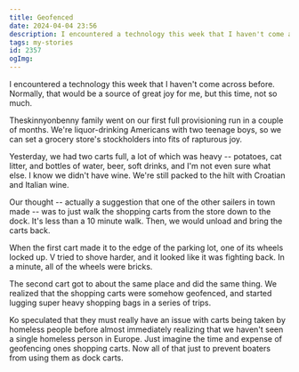 ```yaml
---
title: Geofenced
date: 2024-04-04 23:56
description: I encountered a technology this week that I haven't come across before.  Normally, that would be a source of great joy for me, but this time, not so much.
tags: my-stories
id: 2357
ogImg: 
---
```


I encountered a technology this week that I haven't come across before.  Normally, that would be a source of great joy for me, but this time, not so much.

Theskinnyonbenny family went on our first full provisioning run in a couple of months.  We're liquor-drinking Americans with two teenage boys, so we can set a grocery store's stockholders into fits of rapturous joy.

Yesterday, we had two carts full, a lot of which was heavy -- potatoes, cat litter, and bottles of water, beer, soft drinks, and I'm not even sure what else.  I know we didn't have wine.  We're still packed to the hilt with Croatian and Italian wine.

Our thought -- actually a suggestion that one of the other sailers in town made -- was to just walk the shopping carts from the store down to the dock.  It's less than a 10 minute walk.  Then, we would unload and bring the carts back.

When the first cart made it to the edge of the parking lot, one of its wheels locked up.  V tried to shove harder, and it looked like it was fighting back.  In a minute, all of the wheels were bricks.

The second cart got to about the same place and did the same thing.  We realized that the shopping carts were somehow geofenced, and started lugging super heavy shopping bags in a series of trips.

Ko speculated that they must really have an issue with carts being taken by homeless people before almost immediately realizing that we haven't seen a single homeless person in Europe.  Just imagine the time and expense of geofencing ones shopping carts.  Now all of that just to prevent boaters from using them as dock carts.

